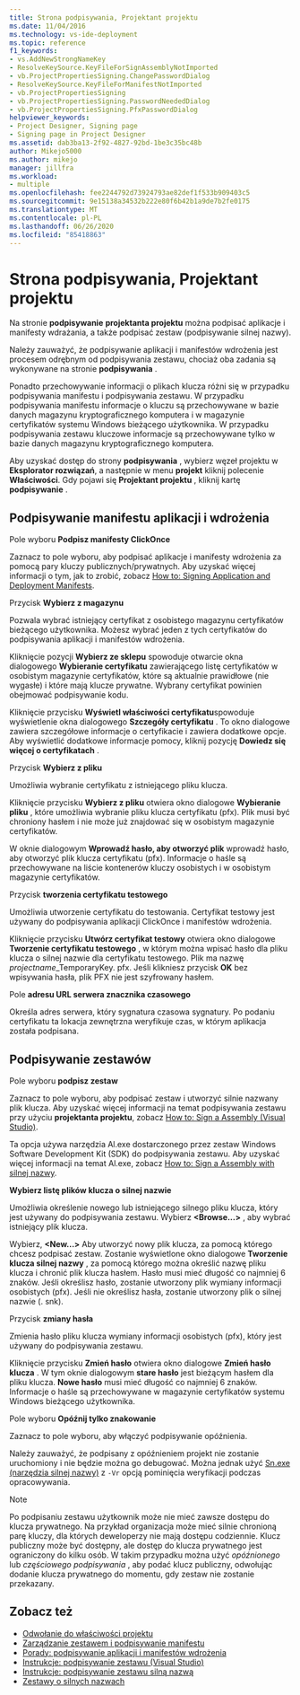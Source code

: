 ```yaml
---
title: Strona podpisywania, Projektant projektu
ms.date: 11/04/2016
ms.technology: vs-ide-deployment
ms.topic: reference
f1_keywords:
- vs.AddNewStrongNameKey
- ResolveKeySource.KeyFileForSignAssemblyNotImported
- vb.ProjectPropertiesSigning.ChangePasswordDialog
- ResolveKeySource.KeyFileForManifestNotImported
- vb.ProjectPropertiesSigning
- vb.ProjectPropertiesSigning.PasswordNeededDialog
- vb.ProjectPropertiesSigning.PfxPasswordDialog
helpviewer_keywords:
- Project Designer, Signing page
- Signing page in Project Designer
ms.assetid: dab3ba13-2f92-4827-92bd-1be3c35bc48b
author: Mikejo5000
ms.author: mikejo
manager: jillfra
ms.workload:
- multiple
ms.openlocfilehash: fee2244792d73924793ae82def1f533b909403c5
ms.sourcegitcommit: 9e15138a34532b222e80f6b42b1a9de7b2fe0175
ms.translationtype: MT
ms.contentlocale: pl-PL
ms.lasthandoff: 06/26/2020
ms.locfileid: "85418863"
---
```

# <a name="signing-page-project-designer"></a>Strona podpisywania, Projektant projektu

Na stronie **podpisywanie** **projektanta projektu** można podpisać aplikacje i manifesty wdrażania, a także podpisać zestaw (podpisywanie silnej nazwy).

Należy zauważyć, że podpisywanie aplikacji i manifestów wdrożenia jest procesem odrębnym od podpisywania zestawu, chociaż oba zadania są wykonywane na stronie **podpisywania** .

Ponadto przechowywanie informacji o plikach klucza różni się w przypadku podpisywania manifestu i podpisywania zestawu. W przypadku podpisywania manifestu informacje o kluczu są przechowywane w bazie danych magazynu kryptograficznego komputera i w magazynie certyfikatów systemu Windows bieżącego użytkownika. W przypadku podpisywania zestawu kluczowe informacje są przechowywane tylko w bazie danych magazynu kryptograficznego komputera.

Aby uzyskać dostęp do strony **podpisywania** , wybierz węzeł projektu w **Eksplorator rozwiązań**, a następnie w menu **projekt** kliknij polecenie **Właściwości**. Gdy pojawi się **Projektant projektu** , kliknij kartę **podpisywanie** .

## <a name="application-and-deployment-manifest-signing"></a>Podpisywanie manifestu aplikacji i wdrożenia

Pole wyboru **Podpisz manifesty ClickOnce**

Zaznacz to pole wyboru, aby podpisać aplikacje i manifesty wdrożenia za pomocą pary kluczy publicznych/prywatnych. Aby uzyskać więcej informacji o tym, jak to zrobić, zobacz [How to: Signing Application and Deployment Manifests](../../ide/how-to-sign-application-and-deployment-manifests.md).

Przycisk **Wybierz z magazynu**

Pozwala wybrać istniejący certyfikat z osobistego magazynu certyfikatów bieżącego użytkownika. Możesz wybrać jeden z tych certyfikatów do podpisywania aplikacji i manifestów wdrożenia.

Kliknięcie pozycji **Wybierz ze sklepu** spowoduje otwarcie okna dialogowego **Wybieranie certyfikatu** zawierającego listę certyfikatów w osobistym magazynie certyfikatów, które są aktualnie prawidłowe (nie wygasłe) i które mają klucze prywatne. Wybrany certyfikat powinien obejmować podpisywanie kodu.

Kliknięcie przycisku **Wyświetl właściwości certyfikatu**spowoduje wyświetlenie okna dialogowego **Szczegóły certyfikatu** . To okno dialogowe zawiera szczegółowe informacje o certyfikacie i zawiera dodatkowe opcje. Aby wyświetlić dodatkowe informacje pomocy, kliknij pozycję **Dowiedz się więcej o certyfikatach** .

Przycisk **Wybierz z pliku**

Umożliwia wybranie certyfikatu z istniejącego pliku klucza.

Kliknięcie przycisku **Wybierz z pliku** otwiera okno dialogowe **Wybieranie pliku** , które umożliwia wybranie pliku klucza certyfikatu (pfx). Plik musi być chroniony hasłem i nie może już znajdować się w osobistym magazynie certyfikatów.

W oknie dialogowym **Wprowadź hasło, aby otworzyć plik** wprowadź hasło, aby otworzyć plik klucza certyfikatu (pfx). Informacje o haśle są przechowywane na liście kontenerów kluczy osobistych i w osobistym magazynie certyfikatów.

Przycisk **tworzenia certyfikatu testowego**

Umożliwia utworzenie certyfikatu do testowania. Certyfikat testowy jest używany do podpisywania aplikacji ClickOnce i manifestów wdrożenia.

Kliknięcie przycisku **Utwórz certyfikat testowy** otwiera okno dialogowe **Tworzenie certyfikatu testowego** , w którym można wpisać hasło dla pliku klucza o silnej nazwie dla certyfikatu testowego. Plik ma nazwę *projectname*_TemporaryKey. pfx. Jeśli klikniesz przycisk **OK** bez wpisywania hasła, plik PFX nie jest szyfrowany hasłem.

Pole **adresu URL serwera znacznika czasowego**

Określa adres serwera, który sygnatura czasowa sygnatury. Po podaniu certyfikatu ta lokacja zewnętrzna weryfikuje czas, w którym aplikacja została podpisana.

## <a name="assembly-signing"></a>Podpisywanie zestawów

Pole wyboru **podpisz zestaw**

Zaznacz to pole wyboru, aby podpisać zestaw i utworzyć silnie nazwany plik klucza. Aby uzyskać więcej informacji na temat podpisywania zestawu przy użyciu **projektanta projektu**, zobacz [How to: Sign a Assembly (Visual Studio)](../managing-assembly-and-manifest-signing.md#how-to-sign-an-assembly-in-visual-studio).

Ta opcja używa narzędzia Al.exe dostarczonego przez zestaw Windows Software Development Kit (SDK) do podpisywania zestawu. Aby uzyskać więcej informacji na temat Al.exe, zobacz [How to: Sign a Assembly with silnej nazwy](/dotnet/framework/app-domains/how-to-sign-an-assembly-with-a-strong-name).

**Wybierz listę plików klucza o silnej nazwie**

Umożliwia określenie nowego lub istniejącego silnego pliku klucza, który jest używany do podpisywania zestawu. Wybierz **\<Browse...>** , aby wybrać istniejący plik klucza.

Wybierz, **\<New...>** Aby utworzyć nowy plik klucza, za pomocą którego chcesz podpisać zestaw. Zostanie wyświetlone okno dialogowe **Tworzenie klucza silnej nazwy** , za pomocą którego można określić nazwę pliku klucza i chronić plik klucza hasłem. Hasło musi mieć długość co najmniej 6 znaków. Jeśli określisz hasło, zostanie utworzony plik wymiany informacji osobistych (pfx). Jeśli nie określisz hasła, zostanie utworzony plik o silnej nazwie (. snk).

Przycisk **zmiany hasła**

Zmienia hasło pliku klucza wymiany informacji osobistych (pfx), który jest używany do podpisywania zestawu.

Kliknięcie przycisku **Zmień hasło** otwiera okno dialogowe **Zmień hasło klucza** . W tym oknie dialogowym **stare hasło** jest bieżącym hasłem dla pliku klucza. **Nowe hasło** musi mieć długość co najmniej 6 znaków. Informacje o haśle są przechowywane w magazynie certyfikatów systemu Windows bieżącego użytkownika.

Pole wyboru **Opóźnij tylko znakowanie**

Zaznacz to pole wyboru, aby włączyć podpisywanie opóźnienia.

Należy zauważyć, że podpisany z opóźnieniem projekt nie zostanie uruchomiony i nie będzie można go debugować. Można jednak użyć [Sn.exe (narzędzia silnej nazwy)](/dotnet/framework/tools/sn-exe-strong-name-tool) z `-Vr` opcją pominięcia weryfikacji podczas opracowywania.

> [!NOTE]
> Po podpisaniu zestawu użytkownik może nie mieć zawsze dostępu do klucza prywatnego. Na przykład organizacja może mieć silnie chronioną parę kluczy, dla których deweloperzy nie mają dostępu codziennie. Klucz publiczny może być dostępny, ale dostęp do klucza prywatnego jest ograniczony do kilku osób. W takim przypadku można użyć *opóźnionego* lub *częściowego podpisywania* , aby podać klucz publiczny, odwołując dodanie klucza prywatnego do momentu, gdy zestaw nie zostanie przekazany.

## <a name="see-also"></a>Zobacz też

- [Odwołanie do właściwości projektu](../../ide/reference/project-properties-reference.md)
- [Zarządzanie zestawem i podpisywanie manifestu](../../ide/managing-assembly-and-manifest-signing.md)
- [Porady: podpisywanie aplikacji i manifestów wdrożenia](../../ide/how-to-sign-application-and-deployment-manifests.md)
- [Instrukcje: podpisywanie zestawu (Visual Studio)](../managing-assembly-and-manifest-signing.md#how-to-sign-an-assembly-in-visual-studio)
- [Instrukcje: podpisywanie zestawu silną nazwą](/dotnet/framework/app-domains/how-to-sign-an-assembly-with-a-strong-name)
- [Zestawy o silnych nazwach](/dotnet/framework/app-domains/strong-named-assemblies)
